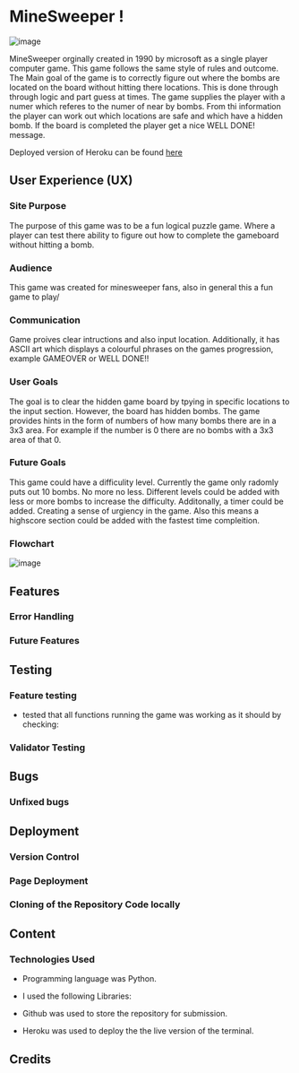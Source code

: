 # MineSweeper !

![image](https://github.com/user-attachments/assets/28300b09-9fc9-4cfd-8a41-2bc68db6de54)

MineSweeper orginally created in 1990 by microsoft as a single player computer game. This game follows the same style of rules and outcome. The Main goal of the game is to correctly figure out where the bombs are located on the board without hitting there locations. This is done through through logic and part guess at times. The game supplies the player with a numer which referes to the numer of near by bombs. From thi information the player can work out which locations are safe and which have a hidden bomb. If the board is completed the player get a nice WELL DONE! message.

Deployed version of Heroku can be found [here](https://minesweeper-python-56b9c81700d5.herokuapp.com/)


## User Experience (UX)

### Site Purpose
The purpose of this game was to be a fun logical puzzle game. Where a player can test there ability to figure out how to complete the gameboard without hitting a bomb.

### Audience
This game was created for minesweeper fans, also in general this a fun game to play/

### Communication
Game proives clear intructions and also input location. Additionally, it has ASCII art which displays a colourful phrases on the games progression, example GAMEOVER or WELL DONE!!

### User Goals
The goal is to clear the hidden game board by tpying in specific locations to the input section. However, the board has hidden bombs. The game provides hints in the form of numbers of how many bombs there are in a 3x3 area. For example if the number is 0 there are no bombs with a 3x3 area of that 0.

### Future Goals
This game could have a difficulity level. Currently the game only radomly puts out 10 bombs. No more no less. Different levels could be added with less or more bombs to increase the difficulty. 
Additonally, a timer could be added. Creating a sense of urgiency in the game. Also this means a highscore section could be added with the fastest time compleition.


### Flowchart
![image](https://github.com/user-attachments/assets/376a09af-c368-44bf-8f3a-81bcadd92daa)



## Features


### Error Handling



### Future Features



## Testing





### Feature testing
-   tested that all functions running the game was working as it should by checking:




### Validator Testing




## Bugs




### Unfixed bugs



## Deployment

### Version Control
 

### Page Deployment


### Cloning of the Repository Code locally



## Content

### Technologies Used

-   Programming language was Python.

-   I used the following Libraries:

-   Github was used to store the repository for submission.

-   Heroku was used to deploy the the live version of the terminal.

 

## Credits

